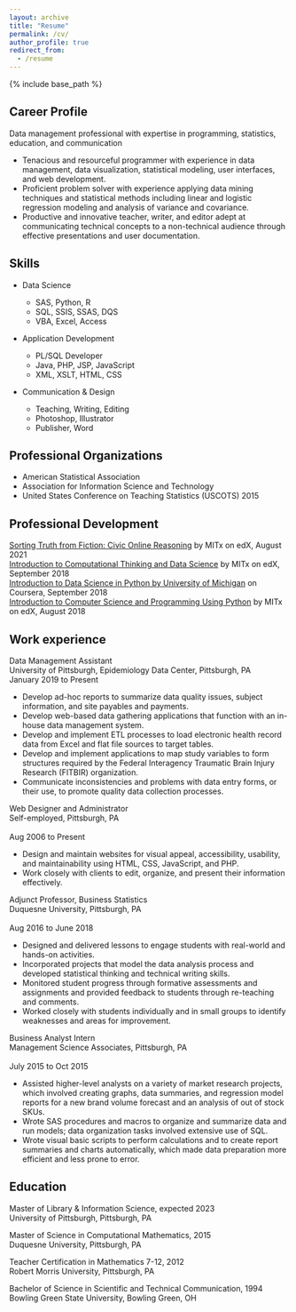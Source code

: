 ```yaml
---
layout: archive
title: "Resume"
permalink: /cv/
author_profile: true
redirect_from:
  - /resume
---
```


{% include base_path %}

## Career Profile

Data management professional with expertise in programming, statistics, education, and communication

* Tenacious and resourceful programmer with experience in data management, data visualization, statistical modeling, user interfaces, and web development.
* Proficient problem solver with experience applying data mining techniques and statistical methods including linear and logistic regression modeling and analysis of variance and covariance.
* Productive and innovative teacher, writer, and editor adept at communicating technical concepts to a non-technical audience through effective presentations and user documentation.

## Skills

* Data Science
  * SAS, Python, R
  * SQL, SSIS, SSAS, DQS
  * VBA, Excel, Access

* Application Development
  * PL/SQL Developer
  * Java, PHP, JSP, JavaScript
  * XML, XSLT, HTML, CSS
  
* Communication & Design
  * Teaching, Writing, Editing 
  * Photoshop, Illustrator 
  * Publisher, Word
  
## Professional Organizations

* American Statistical Association
* Association for Information Science and Technology
* United States Conference on Teaching Statistics (USCOTS) 2015

## Professional Development

<a href="https://courses.edx.org/certificates/a635aa5fb0924816bbbfc9f4c8ded3c5" target="_bank">Sorting Truth from Fiction: Civic Online Reasoning</a> by MITx on edX, August 2021<br/>
<a href="https://github.com/lisaover/MITxCompThinkDataSci" target="_bank">Introduction to Computational Thinking and Data Science</a> by MITx on edX, September 2018<br/>
<a href="https://github.com/lisaover/UMichDataScience" target="_bank">Introduction to Data Science in Python by University of Michigan</a> on Coursera, September 2018<br/>
<a href="https://github.com/lisaover/MITxCompSciPython" target="_bank">Introduction to Computer Science and Programming Using Python</a> by MITx on edX, August 2018

## Work experience

Data Management Assistant<br/>
University of Pittsburgh, Epidemiology Data Center, Pittsburgh, PA<br/>	
January 2019 to Present
  * Develop ad-hoc reports to summarize data quality issues, subject information, and site payables and payments.
  * Develop web-based data gathering applications that function with an in-house data management system.
  * Develop and implement ETL processes to load electronic health record data from Excel and flat file sources to target tables.
  * Develop and implement applications to map study variables to form structures required by the Federal Interagency Traumatic Brain Injury Research (FITBIR) organization.
  * Communicate inconsistencies and problems with data entry forms, or their use, to promote quality data collection processes.

Web Designer and Administrator<br/>
Self-employed, Pittsburgh, PA<br/>						
Aug 2006 to Present
  * Design and maintain websites for visual appeal, accessibility, usability, and maintainability using HTML, CSS, JavaScript, and PHP.
  * Work closely with clients to edit, organize, and present their information effectively.

Adjunct Professor, Business Statistics<br/>
Duquesne University, Pittsburgh, PA<br/>				
Aug 2016 to June 2018
  * Designed and delivered lessons to engage students with real-world and hands-on activities.
  * Incorporated projects that model the data analysis process and developed statistical thinking and technical writing skills. 
  * Monitored student progress through formative assessments and assignments and provided feedback to students through re-teaching and comments.
  * Worked closely with students individually and in small groups to identify weaknesses and areas for improvement.

Business Analyst Intern<br/>
Management Science Associates, Pittsburgh, PA<br/>				
July 2015 to Oct 2015
  * Assisted higher-level analysts on a variety of market research projects, which involved creating graphs, data summaries, and regression model reports for a new brand volume forecast and an analysis of out of stock SKUs.
  * Wrote SAS procedures and macros to organize and summarize data and run models; data organization tasks involved extensive use of SQL.
  * Wrote visual basic scripts to perform calculations and to create report summaries and charts automatically, which made data preparation more efficient and less prone to error.

## Education

Master of Library & Information Science, expected 2023<br/>
University of Pittsburgh, Pittsburgh, PA
  
Master of Science in Computational Mathematics, 2015<br/>
Duquesne University, Pittsburgh, PA

Teacher Certification in Mathematics 7-12, 2012<br/>
Robert Morris University, Pittsburgh, PA
  
Bachelor of Science in Scientific and Technical Communication, 1994<br/>
Bowling Green State University, Bowling Green, OH

